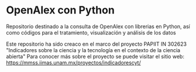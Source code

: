 # OpenAlex con Python

Repositorio destinado a la consulta de OpenAlex con librerias en Python, así como códigos para el tratamiento, visualización y análisis de los datos

Este repositorio ha sido creaco en el marco del proyecto PAPIIT IN 302623 "Indicadores sobre la ciencia y la tecnología en el contexto de la ciencia abierta"
Para conocer más sobre el proyecto se puede visitar el sitio web: https://mmss.iimas.unam.mx/proyectos/indicadorescyt/ 
